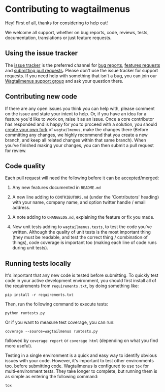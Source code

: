 # Contributing to wagtailmenus

Hey! First of all, thanks for considering to help out!

We welcome all support, whether on bug reports, code, reviews, tests, 
documentation, translations or just feature requests.

## Using the issue tracker

The [issue tracker](https://github.com/rkhleics/wagtailmenus/issues) is
the preferred channel for [bug reports](#bugs), [features requests](#features)
and [submitting pull requests](#pull-requests). Please don't use the issue tracker
for support requests. If you need help with something that isn't a bug, you can
join our [Wagtailmenus support group](https://groups.google.com/forum/#!forum/wagtailmenus-support-requests) and ask your question there.

## Contributing new code

If there are any open issues you think you can help with, please comment
on the issue and state your intent to help. Or, if you have an idea for a
feature you'd like to work on, raise it as an issue. Once a core contributor 
has responded and is happy for you to proceed with a solution, you should 
[create your own fork](https://help.github.com/articles/fork-a-repo/) of 
`wagtailmenus`, make the changes there (Before committing any changes, we
highly recommend that you create a new branch, and keep all related changes
within that same branch). When you've finished making your changes, you can
then submit a pull request for review.

## Code quality

Each pull request will need the following before it can be accepted/merged:

1. Any new features documented in `README.md`

2. A new line adding to `CONTRIBUTORS.md` (under the 'Contributors' heading)
   with your name, company name, and option twitter handle / email address.

3. A note adding to `CHANGELOG.md`, explaining the feature or fix you made.

4. New unit tests adding to `wagtailmenus.tests`, to test the code you've
   written. Although the quality of unit tests is the most important thing 
   (they must be readable, and test the correct thing / combination of things), 
   code coverage is important too (making each line of code runs during unit
   tests).

## Running tests locally

It's important that any new code is tested before submitting. To quickly
test code in your active development environment, you should first install all 
of the requirements from `requirements.txt`, by doing something like:

`pip install -r requirements.txt`

Then, run the following command to execute tests:

`python runtests.py`

Or if you want to measure test coverage, you can run:

`coverage --source=wagtailmenus runtests.py`

followed by `coverage report` or `coverage html` (depending on what you find
more useful).

Testing in a single environment is a quick and easy way to identify obvious
issues with your code. However, it's important to test other environments too.
before submitting code. Wagtailmenus is configured to use `tox` for
multi-environment tests. They take longer to complete, but running them is as
simple as entering the following command:

`tox`
